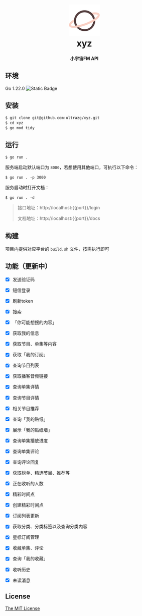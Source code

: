<h1 align="center">
  <img src="./logo.png" alt="xyz" width="100">
  <br>xyz<br>
</h1>
<h4 align="center">小宇宙FM API</h4>


## 环境

Go 1.22.0 <img alt="Static Badge" src="https://img.shields.io/badge/Go-1.22.0-blue.svg">




## 安装

```shell
$ git clone git@github.com:ultrazg/xyz.git
$ cd xyz
$ go mod tidy
```



## 运行

```shell
$ go run .
```

服务端启动默认端口为 `8080`，若想使用其他端口，可执行以下命令：

```shell
$ go run . -p 3000
```

服务启动时打开文档：

```shell
$ go run . -d
```

> 接口地址：http://localhost:{{port}}/login
>
> 文档地址：http://localhost:{{port}}/docs



## 构建

项目内提供对应平台的 `build.sh` 文件，按需执行即可



## 功能（更新中）

- [x] 发送验证码
- [x] 短信登录
- [x] 刷新token
- [x] 搜索
- [x] 「你可能想搜的内容」
- [x] 获取我的信息
- [x] 获取节目、单集等内容
- [x] 获取「我的订阅」
- [x] 查询节目列表
- [x] 获取播客音频链接
- [x] 查询单集详情
- [x] 查询节目详情
- [x] 相关节目推荐
- [x] 查询「我的贴纸」
- [x] 展示「我的贴纸墙」
- [x] 查询单集播放进度
- [x] 查询单集评论
- [x] 查询评论回复
- [x] 获取榜单、精选节目、推荐等
- [x] 正在收听的人数
- [x] 精彩时间点
- [x] 创建精彩时间点
- [x] 订阅列表更新
- [x] 获取分类、分类标签以及查询分类内容
- [x] 星标订阅管理
- [x] 收藏单集、评论
- [x] 查询「我的收藏」
- [x] 收听历史
- [x] 未读消息



## License

[The MIT License](https://github.com/ultrazg/xyz/blob/dev/LICENSE)
